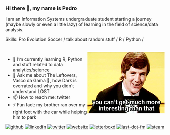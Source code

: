 ### Hi there 👋, my name is Pedro

I am an Information Systems undergraduate student starting a journey (maybe slowly or even a little lazy) of learning in the field of science/data analysis.

Skills: Pro Evolution Soccer /  talk about random stuff / R / Python / 

<div style="display: inline_block"><br>
  <img align="right" alt="gif-mp" src="https://raw.githubusercontent.com/pedroceciliocn/gifzera/main/a82af49709ba9d51317a44090d2af80b.gif">
</div>

- 🌱 I’m currently learning R, Python and stuff related to data analytics/science 
- 💬 Ask me about The Leftovers, Vasco da Gama 💢, how Dark is overrated and why you didn't understand LOST
- 📫 How to reach me: twitter 
- ⚡ Fun fact: my brother ran over my right foot with the car while helping him to park


[<img src='https://cdn.jsdelivr.net/npm/simple-icons@3.0.1/icons/github.svg' alt='github' height='40'>](https://github.com/pedroceciliocn)  [<img src='https://cdn.jsdelivr.net/npm/simple-icons@3.0.1/icons/linkedin.svg' alt='linkedin' height='40'>](https://www.linkedin.com/in/pedroceciliocn/)  [<img src='https://cdn.jsdelivr.net/npm/simple-icons@3.0.1/icons/twitter.svg' alt='twitter' height='40'>](https://twitter.com/pedroissoai)  [<img src='https://cdn.jsdelivr.net/npm/simple-icons@3.0.1/icons/icloud.svg' alt='website' height='40'>](https://pedroccneto.netlify.app/)  [<img src='https://cdn.jsdelivr.net/npm/simple-icons@3.0.1/icons/letterboxd.svg' alt='letterboxd' height='40'>](https://boxd.it/BRiR)  [<img src='https://cdn.jsdelivr.net/npm/simple-icons@3.0.1/icons/last-dot-fm.svg' alt='last-dot-fm' height='40'>](https://www.last.fm/user/pedroceciliocn)  [<img src='https://cdn.jsdelivr.net/npm/simple-icons@3.0.1/icons/steam.svg' alt='steam' height='40'>](https://steamcommunity.com/id/pedroissoai/)  


<!--
<div align="center">
  <div style="display: flex;">
    <img align="left" src="https://github-readme-stats.vercel.app/api?username=pedroceciliocn&show_icons=true&count_private=true style="vertical-align: top;" />
    <img align="right" src="https://github-readme-stats.vercel.app/api/top-langs/?username=pedroceciliocn&layout=compact" style="vertical-align: top;" />
  </div>
</div>


<div style="display: inline_block"><br>
  <img src="https://img.shields.io/badge/R-276DC3?style=for-the-badge&logo=r&logoColor=white" />
  <img src="https://img.shields.io/badge/Pandas-2C2D72?style=for-the-badge&logo=pandas&logoColor=white" />
  <img src="https://img.shields.io/badge/Python-3776AB?style=for-the-badge&logo=python&logoColor=white" />
  <img src="https://img.shields.io/badge/Jupyter-F37626.svg?&style=for-the-badge&logo=Jupyter&logoColor=white" />
  <img src="https://img.shields.io/badge/Markdown-000000?style=for-the-badge&logo=markdown&logoColor=white" />
  <img src="https://img.shields.io/badge/conda-342B029.svg?&style=for-the-badge&logo=anaconda&logoColor=white" />
  <img src="https://img.shields.io/badge/Netlify-00C7B7?style=for-the-badge&logo=netlify&logoColor=white" />
  <img src="https://img.shields.io/badge/Windows-0078D6?style=for-the-badge&logo=windows&logoColor=white" />
  <img src="https://img.shields.io/badge/Ubuntu-E95420?style=for-the-badge&logo=ubuntu&logoColor=white" />
  <img src="https://img.shields.io/badge/Visual_Studio_Code-0078D4?style=for-the-badge&logo=visual%20studio%20code&logoColor=white" />
  <img src="https://img.shields.io/badge/sublime_text-%23575757.svg?&style=for-the-badge&logo=sublime-text&logoColor=important" />
  <img src="https://img.shields.io/badge/Overleaf-47A141?style=for-the-badge&logo=Overleaf&logoColor=white" />
  <img src="https://img.shields.io/badge/Steam-000000?style=for-the-badge&logo=steam&logoColor=white" />
  <img src="https://img.shields.io/badge/Datacamp-05192D?style=for-the-badge&logo=datacamp&logoColor=65FF8F" />
  <img src="https://img.shields.io/badge/Spotify-1ED760?&style=for-the-badge&logo=spotify&logoColor=white" />

 </div>
-->
